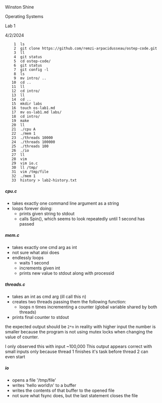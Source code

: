 Winston Shine

Operating Systems

Lab 1

4/2/2024

```
    1  ls
    2  git clone https://github.com/remzi-arpacidusseau/ostep-code.git
    3  ll
    4  git status
    5  cd ostep-code/
    6  git status
    7  git config -l
    8  ls
    9  mv intro/ ..
   10  cd ..
   11  ll
   12  cd intro/
   13  ll
   14  cd ..
   15  mkdir labs
   16  touch os-lab1.md
   17  mv os-lab1.md labs/
   18  cd intro/
   19  make
   20  ll
   21  ./cpu A
   22  ./mem 1
   23  ./threads 10000
   24  ./threads 100000
   25  ./threads 100
   26  ./io
   27  ll
   28  vim
   29  vim io.c
   30  ll /tmp/
   31  vim /tmp/file 
   32  ./mem 1
   33  history > lab2-history.txt
```

##### cpu.c

- takes exactly one command line argument as a string
- loops forever doing:
	+ prints given string to stdout
	+ calls Spin(), which seems to look repeatedly until 1 second has passed


##### mem.c

- takes exactly one cmd arg as int
- not sure what atoi does
- endlessly loops
	+ waits 1 second
	+ increments given int
	+ prints new value to stdout along with processid 

##### threads.c

- takes an int as cmd arg (ill call this n)
- creates two threads passing them the following function:
	+ loops n times incrementing a counter (global variable shared by both threads)
- prints final counter to stdout

the expected output should be `2*n`
in reality with higher input the number is smaller because the
program is not using mutex locks when changing the value of counter.

I only observed this with input ~100,000
This output appears correct with small inputs only because thread 1 finishes it's task
before thread 2 can even start

##### io
- opens a file '/tmp/file'
- writes 'hello world\n' to a buffer
- writes the contents of that buffer to the opened file
- not sure what fsync does, but the last statement closes the file


